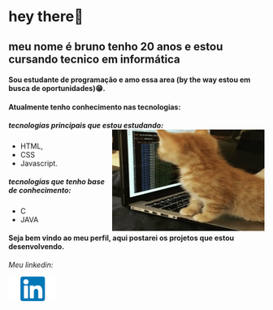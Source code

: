 # hey there👋
 
## meu nome é bruno tenho 20 anos e estou cursando tecnico em informática 
#### Sou estudante de programação e amo essa area (by the way estou em busca de oportunidades)😁.
#### Atualmente tenho conhecimento nas tecnologias:
##### tecnologias principais que estou estudando:   <img src = "https://github.com/bruno34154/bruno34154/blob/main/7IjS.gif" alt="cat programming" width="300px" height="200px" align = "right" />

* HTML, 
* CSS                                              
* Javascript.

##### tecnologias que tenho base de conhecimento:

* C
* JAVA


#### Seja bem vindo ao meu perfil, aqui postarei os projetos que estou desenvolvendo.


<i>Meu linkedin:</i>

<a href="https://www.linkedin.com/in/bruno-santos-9bb2941aa/"><img src="https://github.com/bruno34154/bruno34154/blob/main/linkedin.png" widdth="50px" height="50px"/></a> 






